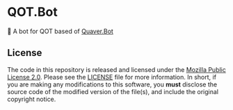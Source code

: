 # QOT.Bot

🤖 A bot for QOT based of [Quaver.Bot](https://github.com/Quaver/Quaver.Bot)

## License
The code in this repository is released and licensed under the [Mozilla Public License 2.0](https://github.com/Swan/Quaver.Bot/blob/master/LICENSE). Please see the [LICENSE](https://github.com/Swan/Quaver.Bot/blob/master/LICENSE) file for more information. In short, if you are making any modifications to this software, you **must** disclose the source code of the modified version of the file(s), and include the original copyright notice.
